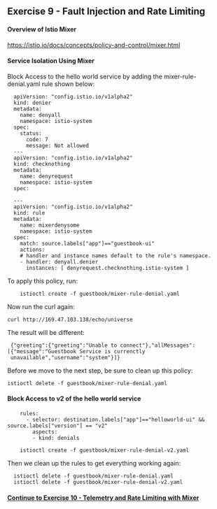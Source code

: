 ## Exercise 9 - Fault Injection and Rate Limiting

#### Overview of Istio Mixer

https://istio.io/docs/concepts/policy-and-control/mixer.html


#### Service Isolation Using Mixer

Block Access to the hello world service by adding the mixer-rule-denial.yaml rule shown below:

```
  apiVersion: "config.istio.io/v1alpha2"
  kind: denier
  metadata:
    name: denyall
    namespace: istio-system
  spec:
    status:
      code: 7
      message: Not allowed
  ---
  apiVersion: "config.istio.io/v1alpha2"
  kind: checknothing
  metadata:
    name: denyrequest
    namespace: istio-system
  spec:

  ---
  apiVersion: "config.istio.io/v1alpha2"
  kind: rule
  metadata:
    name: mixerdenysome
    namespace: istio-system
  spec:
    match: source.labels["app"]=="guestbook-ui"
    actions:
    # handler and instance names default to the rule's namespace.
    - handler: denyall.denier
      instances: [ denyrequest.checknothing.istio-system ]
```
To apply this policy, run:

```
    istioctl create -f guestbook/mixer-rule-denial.yaml
```
Now run the curl again:
```
curl http://169.47.103.138/echo/universe
```

The result will be different:
```
 {"greeting":{"greeting":"Unable to connect"},"allMessages":[{"message":"Guestbook Service is currenctly   
 unavailable","username":"system"}]}
```
Before we move to the next step, be sure to clean up this policy:
```
istioctl delete -f guestbook/mixer-rule-denial.yaml
```

#### Block Access to v2 of the hello world service

```
    rules:
      - selector: destination.labels["app"]=="helloworld-ui" && source.labels["version"] == "v2"
        aspects:
        - kind: denials
```

```
    istioctl create -f guestbook/mixer-rule-denial-v2.yaml
```

Then we clean up the rules to get everything working again:

```
  istioctl delete -f guestbook/mixer-rule-denial.yaml
  istioctl delete -f guestbook/mixer-rule-denial-v2.yaml
```

#### [Continue to Exercise 10 - Telemetry and Rate Limiting with Mixer](../exercise-10/README.md)
